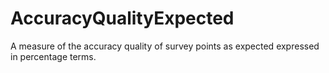 AccuracyQualityExpected
=======================

A measure of the accuracy quality of survey points as expected expressed in percentage terms.
